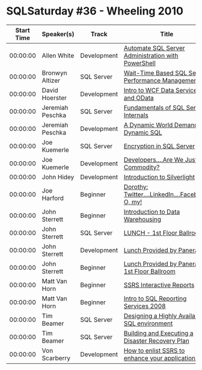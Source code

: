 # SQLSaturday #36 - Wheeling 2010
Start Time|Speaker(s)|Track|Title
---|---|---|---
00:00:00|Allen White|Development|[Automate SQL Server Administration with PowerShell](28900.md)
00:00:00|Bronwyn Altizer|SQL Server|[Wait-Time Based SQL Server Performance Management](29293.md)
00:00:00|David Hoerster|Development|[Intro to WCF Data Services and OData](29765.md)
00:00:00|Jeremiah Peschka|SQL Server|[Fundamentals of SQL Server Internals](30751.md)
00:00:00|Jeremiah Peschka|Development|[A Dynamic World Demands Dynamic SQL](30752.md)
00:00:00|Joe Kuemerle|SQL Server|[Encryption in SQL Server](30894.md)
00:00:00|Joe Kuemerle|Development|[Developers….Are We Just a Commodity?](30895.md)
00:00:00|John Hidey|Development|[Introduction to Silverlight](30921.md)
00:00:00|Joe Harford|Beginner|[Dorothy: Twitter....LinkedIn....Facebook, O, my!](31054.md)
00:00:00|John Sterrett|Beginner|[Introduction to Data Warehousing](31100.md)
00:00:00|John Sterrett|SQL Server|[LUNCH - 1st Floor Ballroom](31101.md)
00:00:00|John Sterrett|Development|[Lunch Provided by Panera](31102.md)
00:00:00|John Sterrett|Beginner|[Lunch Provided by Panera - 1st Floor Ballroom](31103.md)
00:00:00|Matt Van Horn|Beginner|[SSRS Interactive Reports](31626.md)
00:00:00|Matt Van Horn|Beginner|[Intro to SQL Reporting Services 2008](31627.md)
00:00:00|Tim  Beamer|SQL Server|[Designing a Highly Available SQL environment](33655.md)
00:00:00|Tim  Beamer|SQL Server|[Building and Executing a Disaster Recovery Plan](33656.md)
00:00:00|Von Scarberry|Development|[How to enlist SSRS to enhance your application’s](33850.md)
